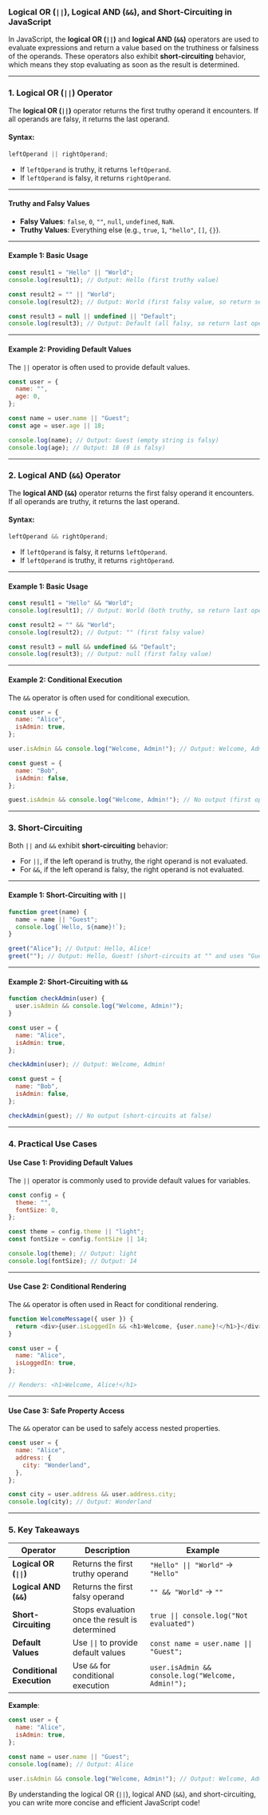 ### **Logical OR (`||`), Logical AND (`&&`), and Short-Circuiting in JavaScript**

In JavaScript, the **logical OR (`||`)** and **logical AND (`&&`)** operators are used to evaluate expressions and return a value based on the truthiness or falsiness of the operands. These operators also exhibit **short-circuiting** behavior, which means they stop evaluating as soon as the result is determined.

---

### **1. Logical OR (`||`) Operator**

The **logical OR (`||`)** operator returns the first truthy operand it encounters. If all operands are falsy, it returns the last operand.

#### **Syntax**:

```javascript
leftOperand || rightOperand;
```

- If `leftOperand` is truthy, it returns `leftOperand`.
- If `leftOperand` is falsy, it returns `rightOperand`.

---

#### **Truthy and Falsy Values**

- **Falsy Values**: `false`, `0`, `""`, `null`, `undefined`, `NaN`.
- **Truthy Values**: Everything else (e.g., `true`, `1`, `"hello"`, `[]`, `{}`).

---

#### **Example 1: Basic Usage**

```javascript
const result1 = "Hello" || "World";
console.log(result1); // Output: Hello (first truthy value)

const result2 = "" || "World";
console.log(result2); // Output: World (first falsy value, so return second operand)

const result3 = null || undefined || "Default";
console.log(result3); // Output: Default (all falsy, so return last operand)
```

---

#### **Example 2: Providing Default Values**

The `||` operator is often used to provide default values.

```javascript
const user = {
  name: "",
  age: 0,
};

const name = user.name || "Guest";
const age = user.age || 18;

console.log(name); // Output: Guest (empty string is falsy)
console.log(age); // Output: 18 (0 is falsy)
```

---

### **2. Logical AND (`&&`) Operator**

The **logical AND (`&&`)** operator returns the first falsy operand it encounters. If all operands are truthy, it returns the last operand.

#### **Syntax**:

```javascript
leftOperand && rightOperand;
```

- If `leftOperand` is falsy, it returns `leftOperand`.
- If `leftOperand` is truthy, it returns `rightOperand`.

---

#### **Example 1: Basic Usage**

```javascript
const result1 = "Hello" && "World";
console.log(result1); // Output: World (both truthy, so return last operand)

const result2 = "" && "World";
console.log(result2); // Output: "" (first falsy value)

const result3 = null && undefined && "Default";
console.log(result3); // Output: null (first falsy value)
```

---

#### **Example 2: Conditional Execution**

The `&&` operator is often used for conditional execution.

```javascript
const user = {
  name: "Alice",
  isAdmin: true,
};

user.isAdmin && console.log("Welcome, Admin!"); // Output: Welcome, Admin!

const guest = {
  name: "Bob",
  isAdmin: false,
};

guest.isAdmin && console.log("Welcome, Admin!"); // No output (first operand is falsy)
```

---

### **3. Short-Circuiting**

Both `||` and `&&` exhibit **short-circuiting** behavior:

- For `||`, if the left operand is truthy, the right operand is not evaluated.
- For `&&`, if the left operand is falsy, the right operand is not evaluated.

---

#### **Example 1: Short-Circuiting with `||`**

```javascript
function greet(name) {
  name = name || "Guest";
  console.log(`Hello, ${name}!`);
}

greet("Alice"); // Output: Hello, Alice!
greet(""); // Output: Hello, Guest! (short-circuits at "" and uses "Guest")
```

---

#### **Example 2: Short-Circuiting with `&&`**

```javascript
function checkAdmin(user) {
  user.isAdmin && console.log("Welcome, Admin!");
}

const user = {
  name: "Alice",
  isAdmin: true,
};

checkAdmin(user); // Output: Welcome, Admin!

const guest = {
  name: "Bob",
  isAdmin: false,
};

checkAdmin(guest); // No output (short-circuits at false)
```

---

### **4. Practical Use Cases**

#### **Use Case 1: Providing Default Values**

The `||` operator is commonly used to provide default values for variables.

```javascript
const config = {
  theme: "",
  fontSize: 0,
};

const theme = config.theme || "light";
const fontSize = config.fontSize || 14;

console.log(theme); // Output: light
console.log(fontSize); // Output: 14
```

---

#### **Use Case 2: Conditional Rendering**

The `&&` operator is often used in React for conditional rendering.

```javascript
function WelcomeMessage({ user }) {
  return <div>{user.isLoggedIn && <h1>Welcome, {user.name}!</h1>}</div>;
}

const user = {
  name: "Alice",
  isLoggedIn: true,
};

// Renders: <h1>Welcome, Alice!</h1>
```

---

#### **Use Case 3: Safe Property Access**

The `&&` operator can be used to safely access nested properties.

```javascript
const user = {
  name: "Alice",
  address: {
    city: "Wonderland",
  },
};

const city = user.address && user.address.city;
console.log(city); // Output: Wonderland
```

---

### **5. Key Takeaways**

| Operator                  | Description                                    | Example                                           |
| ------------------------- | ---------------------------------------------- | ------------------------------------------------- |
| **Logical OR (`\|\|`)**   | Returns the first truthy operand               | `"Hello" \|\| "World"` → `"Hello"`                |
| **Logical AND (`&&`)**    | Returns the first falsy operand                | `"" && "World"` → `""`                            |
| **Short-Circuiting**      | Stops evaluation once the result is determined | `true \|\| console.log("Not evaluated")`          |
| **Default Values**        | Use `\|\|` to provide default values           | `const name = user.name \|\| "Guest";`            |
| **Conditional Execution** | Use `&&` for conditional execution             | `user.isAdmin && console.log("Welcome, Admin!");` |

**Example**:

```javascript
const user = {
  name: "Alice",
  isAdmin: true,
};

const name = user.name || "Guest";
console.log(name); // Output: Alice

user.isAdmin && console.log("Welcome, Admin!"); // Output: Welcome, Admin!
```

By understanding the logical OR (`||`), logical AND (`&&`), and short-circuiting, you can write more concise and efficient JavaScript code!
